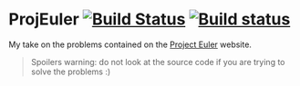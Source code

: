 # ProjEuler [![Build Status](https://travis-ci.org/f3c288281a819b74/ProjEuler.svg?branch=master)](https://travis-ci.org/f3c288281a819b74/ProjEuler) [![Build status](https://ci.appveyor.com/api/projects/status/0tap939fp5iluxpu?svg=true)](https://ci.appveyor.com/project/f3c288281a819b74/projeuler)


My take on the problems contained on the [Project Euler](https://projecteuler.net) website.

> Spoilers warning: do not look at the source code if you are trying to solve the problems :)
